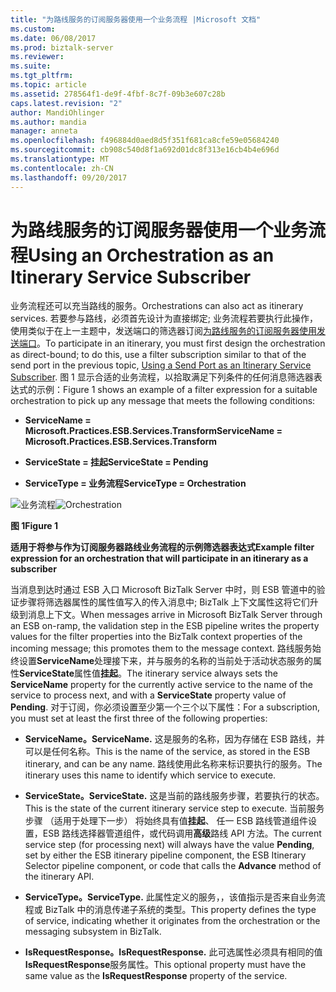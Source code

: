 ```yaml
---
title: "为路线服务的订阅服务器使用一个业务流程 |Microsoft 文档"
ms.custom: 
ms.date: 06/08/2017
ms.prod: biztalk-server
ms.reviewer: 
ms.suite: 
ms.tgt_pltfrm: 
ms.topic: article
ms.assetid: 278564f1-de9f-4fbf-8c7f-09b3e607c28b
caps.latest.revision: "2"
author: MandiOhlinger
ms.author: mandia
manager: anneta
ms.openlocfilehash: f496884d0aed8d5f351f681ca8cfe59e05684240
ms.sourcegitcommit: cb908c540d8f1a692d01dc8f313e16cb4b4e696d
ms.translationtype: MT
ms.contentlocale: zh-CN
ms.lasthandoff: 09/20/2017
---
```

# <a name="using-an-orchestration-as-an-itinerary-service-subscriber"></a><span data-ttu-id="0a2a8-102">为路线服务的订阅服务器使用一个业务流程</span><span class="sxs-lookup"><span data-stu-id="0a2a8-102">Using an Orchestration as an Itinerary Service Subscriber</span></span>
<span data-ttu-id="0a2a8-103">业务流程还可以充当路线的服务。</span><span class="sxs-lookup"><span data-stu-id="0a2a8-103">Orchestrations can also act as itinerary services.</span></span> <span data-ttu-id="0a2a8-104">若要参与路线，必须首先设计为直接绑定; 业务流程若要执行此操作，使用类似于在上一主题中，发送端口的筛选器订阅[为路线服务的订阅服务器使用发送端口](../esb-toolkit/using-a-send-port-as-an-itinerary-service-subscriber.md)。</span><span class="sxs-lookup"><span data-stu-id="0a2a8-104">To participate in an itinerary, you must first design the orchestration as direct-bound; to do this, use a filter subscription similar to that of the send port in the previous topic, [Using a Send Port as an Itinerary Service Subscriber](../esb-toolkit/using-a-send-port-as-an-itinerary-service-subscriber.md).</span></span> <span data-ttu-id="0a2a8-105">图 1 显示合适的业务流程，以拾取满足下列条件的任何消息筛选器表达式的示例：</span><span class="sxs-lookup"><span data-stu-id="0a2a8-105">Figure 1 shows an example of a filter expression for a suitable orchestration to pick up any message that meets the following conditions:</span></span>  
  
-   <span data-ttu-id="0a2a8-106">**ServiceName = Microsoft.Practices.ESB.Services.Transform**</span><span class="sxs-lookup"><span data-stu-id="0a2a8-106">**ServiceName = Microsoft.Practices.ESB.Services.Transform**</span></span>  
  
-   <span data-ttu-id="0a2a8-107">**ServiceState = 挂起**</span><span class="sxs-lookup"><span data-stu-id="0a2a8-107">**ServiceState = Pending**</span></span>  
  
-   <span data-ttu-id="0a2a8-108">**ServiceType = 业务流程**</span><span class="sxs-lookup"><span data-stu-id="0a2a8-108">**ServiceType = Orchestration**</span></span>  
  
 <span data-ttu-id="0a2a8-109">![业务流程](../esb-toolkit/media/ch4-orchestration.jpg "第四章第 4 业务流程")</span><span class="sxs-lookup"><span data-stu-id="0a2a8-109">![Orchestration](../esb-toolkit/media/ch4-orchestration.jpg "Ch4-Orchestration")</span></span>  
  
 <span data-ttu-id="0a2a8-110">**图 1**</span><span class="sxs-lookup"><span data-stu-id="0a2a8-110">**Figure 1**</span></span>  
  
 <span data-ttu-id="0a2a8-111">**适用于将参与作为订阅服务器路线业务流程的示例筛选器表达式**</span><span class="sxs-lookup"><span data-stu-id="0a2a8-111">**Example filter expression for an orchestration that will participate in an itinerary as a subscriber**</span></span>  
  
 <span data-ttu-id="0a2a8-112">当消息到达时通过 ESB 入口 Microsoft BizTalk Server 中时，则 ESB 管道中的验证步骤将筛选器属性的属性值写入的传入消息中; BizTalk 上下文属性这将它们升级到消息上下文。</span><span class="sxs-lookup"><span data-stu-id="0a2a8-112">When messages arrive in Microsoft BizTalk Server through an ESB on-ramp, the validation step in the ESB pipeline writes the property values for the filter properties into the BizTalk context properties of the incoming message; this promotes them to the message context.</span></span> <span data-ttu-id="0a2a8-113">路线服务始终设置**ServiceName**处理接下来，并与服务的名称的当前处于活动状态服务的属性**ServiceState**属性值**挂起**。</span><span class="sxs-lookup"><span data-stu-id="0a2a8-113">The itinerary service always sets the **ServiceName** property for the currently active service to the name of the service to process next, and with a **ServiceState** property value of **Pending**.</span></span> <span data-ttu-id="0a2a8-114">对于订阅，你必须设置至少第一个三个以下属性：</span><span class="sxs-lookup"><span data-stu-id="0a2a8-114">For a subscription, you must set at least the first three of the following properties:</span></span>  
  
-   <span data-ttu-id="0a2a8-115">**ServiceName。**</span><span class="sxs-lookup"><span data-stu-id="0a2a8-115">**ServiceName.**</span></span> <span data-ttu-id="0a2a8-116">这是服务的名称，因为存储在 ESB 路线，并可以是任何名称。</span><span class="sxs-lookup"><span data-stu-id="0a2a8-116">This is the name of the service, as stored in the ESB itinerary, and can be any name.</span></span> <span data-ttu-id="0a2a8-117">路线使用此名称来标识要执行的服务。</span><span class="sxs-lookup"><span data-stu-id="0a2a8-117">The itinerary uses this name to identify which service to execute.</span></span>  
  
-   <span data-ttu-id="0a2a8-118">**ServiceState。**</span><span class="sxs-lookup"><span data-stu-id="0a2a8-118">**ServiceState.**</span></span> <span data-ttu-id="0a2a8-119">这是当前的路线服务步骤，若要执行的状态。</span><span class="sxs-lookup"><span data-stu-id="0a2a8-119">This is the state of the current itinerary service step to execute.</span></span> <span data-ttu-id="0a2a8-120">当前服务步骤 （适用于处理下一步） 将始终具有值**挂起**、 任一 ESB 路线管道组件设置，ESB 路线选择器管道组件，或代码调用**高级**路线 API 方法。</span><span class="sxs-lookup"><span data-stu-id="0a2a8-120">The current service step (for processing next) will always have the value **Pending**, set by either the ESB itinerary pipeline component, the ESB Itinerary Selector pipeline component, or code that calls the **Advance** method of the itinerary API.</span></span>  
  
-   <span data-ttu-id="0a2a8-121">**ServiceType。**</span><span class="sxs-lookup"><span data-stu-id="0a2a8-121">**ServiceType.**</span></span> <span data-ttu-id="0a2a8-122">此属性定义的服务，，该值指示是否来自业务流程或 BizTalk 中的消息传递子系统的类型。</span><span class="sxs-lookup"><span data-stu-id="0a2a8-122">This property defines the type of service, indicating whether it originates from the orchestration or the messaging subsystem in BizTalk.</span></span>  
  
-   <span data-ttu-id="0a2a8-123">**IsRequestResponse。**</span><span class="sxs-lookup"><span data-stu-id="0a2a8-123">**IsRequestResponse.**</span></span> <span data-ttu-id="0a2a8-124">此可选属性必须具有相同的值**IsRequestResponse**服务属性。</span><span class="sxs-lookup"><span data-stu-id="0a2a8-124">This optional property must have the same value as the **IsRequestResponse** property of the service.</span></span>